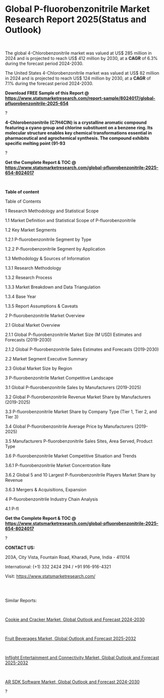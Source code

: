 <h1>Global P-fluorobenzonitrile Market Research Report 2025(Status and Outlook)</h1><br/><p>The global 4-Chlorobenzonitrile market was valued at US$ 285 million in 2024 and is projected to reach US$ 412 million by 2030, at a <strong>CAGR</strong> of 6.3% during the forecast period 2024-2030.</p>
 
 
 
 <p>The United States 4-Chlorobenzonitrile market was valued at US$ 82 million in 2024 and is projected to reach US$ 124 million by 2030, at a <strong>CAGR</strong> of 7.1% during the forecast period 2024-2030.</p>
 
 
 
 <div><b>Download FREE Sample of this Report @ <a href="https://www.statsmarketresearch.com/download-free-sample/8024017/global-pfluorobenzonitrile-2025-654">https://www.statsmarketresearch.com/report-sample/8024017/global-pfluorobenzonitrile-2025-654</a></b></div>
 
 
 
 <p>? </p>
 
 
 
 <p><strong>4-Chlorobenzonitrile (C7H4ClN) is a crystalline aromatic compound featuring a cyano group and chlorine substituent on a benzene ring. Its molecular structure enables key chemical transformations essential in pharmaceutical and agrochemical synthesis. The compound exhibits specific melting point (91-93</strong></p>
 
 
 
 <p>? </p>
 
 
 
 <div><b>Get the Complete Report & TOC @ <a href="https://www.statsmarketresearch.com/global-pfluorobenzonitrile-2025-654-8024017">https://www.statsmarketresearch.com/global-pfluorobenzonitrile-2025-654-8024017</a></b></div>
 
 
 
 <p><br />
 
 <b>Table of content</b></p>
 
 
 
 <p>Table of Contents<br />
 
 1 Research Methodology and Statistical Scope<br />
 
 1.1 Market Definition and Statistical Scope of P-fluorobenzonitrile<br />
 
 1.2 Key Market Segments<br />
 
 1.2.1 P-fluorobenzonitrile Segment by Type<br />
 
 1.2.2 P-fluorobenzonitrile Segment by Application<br />
 
 1.3 Methodology & Sources of Information<br />
 
 1.3.1 Research Methodology<br />
 
 1.3.2 Research Process<br />
 
 1.3.3 Market Breakdown and Data Triangulation<br />
 
 1.3.4 Base Year<br />
 
 1.3.5 Report Assumptions & Caveats<br />
 
 2 P-fluorobenzonitrile Market Overview<br />
 
 2.1 Global Market Overview<br />
 
 2.1.1 Global P-fluorobenzonitrile Market Size (M USD) Estimates and Forecasts (2019-2030)<br />
 
 2.1.2 Global P-fluorobenzonitrile Sales Estimates and Forecasts (2019-2030)<br />
 
 2.2 Market Segment Executive Summary<br />
 
 2.3 Global Market Size by Region<br />
 
 3 P-fluorobenzonitrile Market Competitive Landscape<br />
 
 3.1 Global P-fluorobenzonitrile Sales by Manufacturers (2019-2025)<br />
 
 3.2 Global P-fluorobenzonitrile Revenue Market Share by Manufacturers (2019-2025)<br />
 
 3.3 P-fluorobenzonitrile Market Share by Company Type (Tier 1, Tier 2, and Tier 3)<br />
 
 3.4 Global P-fluorobenzonitrile Average Price by Manufacturers (2019-2025)<br />
 
 3.5 Manufacturers P-fluorobenzonitrile Sales Sites, Area Served, Product Type<br />
 
 3.6 P-fluorobenzonitrile Market Competitive Situation and Trends<br />
 
 3.6.1 P-fluorobenzonitrile Market Concentration Rate<br />
 
 3.6.2 Global 5 and 10 Largest P-fluorobenzonitrile Players Market Share by Revenue<br />
 
 3.6.3 Mergers & Acquisitions, Expansion<br />
 
 4 P-fluorobenzonitrile Industry Chain Analysis<br />
 
 4.1 P-fl</p>
 
 
 
 <div><b>Get the Complete Report & TOC @ <a href="https://www.statsmarketresearch.com/global-pfluorobenzonitrile-2025-654-8024017">https://www.statsmarketresearch.com/global-pfluorobenzonitrile-2025-654-8024017</a></b></div>
 
 
 
 <p>? </p>
 
 
 
 <p><b>CONTACT US:</b><br />
 
 203A, City Vista, Fountain Road, Kharadi, Pune, India - 411014<br />
 
 International: (+1) 332 2424 294 / +91 916-916-4321<br />
 
 Visit: <a href="https://www.statsmarketresearch.com/">https://www.statsmarketresearch.com/</a><br />
 
 <br />
 
 <br />
 
 Similar Reports:<br />
 
 <br />
 
 <a href="https://www.statsmarketresearch.com/global-cookie-cracker-forecast-2024-2030-189-8019497">Cookie and Cracker Market, Global Outlook and Forecast 2024-2030</a><br />
 
 <br />
 
 <a href="https://www.statsmarketresearch.com/global-fruit-beverages-forecast-2024-2030-803-8019817">Fruit Beverages Market, Global Outlook and Forecast 2025-2032</a><br />
 
 <br />
 
 <a href="https://www.statsmarketresearch.com/global-inflight-entertainment-connectivity-forecast-2025-2032-55-8035340">Inflight Entertainment and Connectivity Market, Global Outlook and Forecast 2025-2032</a><br />
 
 <br />
 
 <a href="https://www.statsmarketresearch.com/global-ar-sdk-software-forecast-2024-2030-160-8019957">AR SDK Software Market, Global Outlook and Forecast 2024-2030</a><br />
 
 ? </p>